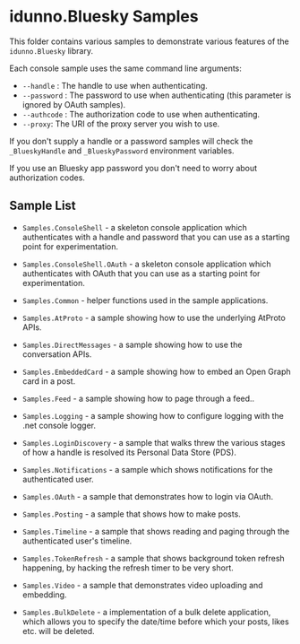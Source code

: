 # idunno.Bluesky Samples

This folder contains various samples to demonstrate various features of the `idunno.Bluesky` library.

Each console sample uses the same command line arguments:

* `--handle` : The handle to use when authenticating.
* `--password` : The password to use when authenticating (this parameter is ignored by OAuth samples).
* `--authcode` : The authorization code to use when authenticating.
* `--proxy`: The URI of the proxy server you wish to use.

If you don't supply a handle or a password samples will check the `_BlueskyHandle` and `_BlueskyPassword` environment variables.

If you use an Bluesky app password you don't need to worry about authorization codes.

## Sample List

* `Samples.ConsoleShell` - a skeleton console application which authenticates with a handle and password that you can use as a starting point for experimentation.
* `Samples.ConsoleShell.OAuth` - a skeleton console application which authenticates with OAuth that you can use as a starting point for experimentation.
* `Samples.Common` - helper functions used in the sample applications.

* `Samples.AtProto` - a sample showing how to use the underlying AtProto APIs.
* `Samples.DirectMessages` - a sample showing how to use the conversation APIs.
* `Samples.EmbeddedCard` - a sample showing how to embed an Open Graph card in a post.
* `Samples.Feed` - a sample showing how to page through a feed..
* `Samples.Logging` - a sample showing how to configure logging with the .net console logger.
* `Samples.LoginDiscovery` - a sample that walks threw the various stages of how a handle is resolved its Personal Data Store (PDS).
* `Samples.Notifications` - a sample which shows notifications for the authenticated user.
* `Samples.OAuth` - a sample that demonstrates how to login via OAuth.
* `Samples.Posting` - a sample that shows how to make posts.
* `Samples.Timeline` - a sample that shows reading and paging through the authenticated user's timeline.
* `Samples.TokenRefresh` - a sample that shows background token refresh happening, by hacking the refresh timer to be very short.
* `Samples.Video` - a sample that demonstrates video uploading and embedding.

* `Samples.BulkDelete` - a implementation of a bulk delete application, which allows you to specify the date/time before which your posts, likes etc. will be deleted.
